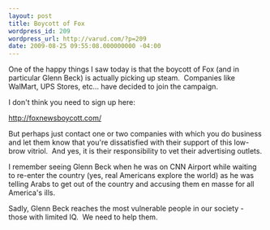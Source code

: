 ```yaml
---
layout: post
title: Boycott of Fox
wordpress_id: 209
wordpress_url: http://varud.com/?p=209
date: 2009-08-25 09:55:08.000000000 -04:00
---
```

One of the happy things I saw today is that the boycott of Fox (and in particular Glenn Beck) is actually picking up steam.  Companies like WalMart, UPS Stores, etc... have decided to join the campaign.

I don't think you need to sign up here:

http://foxnewsboycott.com/

But perhaps just contact one or two companies with which you do business and let them know that you're dissatisfied with their support of this low-brow vitriol.  And yes, it is their responsibility to vet their advertising outlets.

I remember seeing Glenn Beck when he was on CNN Airport while waiting to re-enter the country (yes, real Americans explore the world) as he was telling Arabs to get out of the country and accusing them en masse for all America's ills.

Sadly, Glenn Beck reaches the most vulnerable people in our society - those with limited IQ.  We need to help them.
